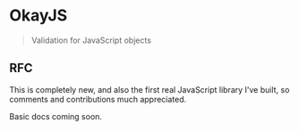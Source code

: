 # OkayJS

> Validation for JavaScript objects

## RFC

This is completely new, and also the first real JavaScript library I've built, so comments and contributions much appreciated.

Basic docs coming soon.